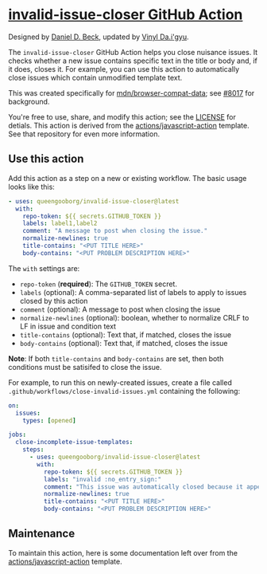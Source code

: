 # [invalid-issue-closer GitHub Action](https://github.com/queengooborg/invalid-issue-closer)

Designed by [Daniel D. Beck](https://ddbeck.com/), updated by [Vinyl Da.i'gyu](https://www.queengoob.org).

The `invalid-issue-closer` GitHub Action helps you close nuisance issues. It checks whether a new issue contains specific text in the title or body and, if it does, closes it. For example, you can use this action to automatically close issues which contain unmodified template text.

This was created specifically for [mdn/browser-compat-data](https://github.com/mdn/browser-compat-data); see [#8017](https://github.com/mdn/browser-compat-data/issues/8017) for background.

You're free to use, share, and modify this action; see the [LICENSE](./LICENSE) for detials. This action is derived from the [actions/javascript-action](https://github.com/actions/javascript-action/tree/v1.0.1) template. See that repository for even more information.

## Use this action

Add this action as a step on a new or existing workflow. The basic usage looks like this:

```yaml
- uses: queengooborg/invalid-issue-closer@latest
  with:
    repo-token: ${{ secrets.GITHUB_TOKEN }}
    labels: label1,label2
    comment: "A message to post when closing the issue."
    normalize-newlines: true
    title-contains: "<PUT TITLE HERE>"
    body-contains: "<PUT PROBLEM DESCRIPTION HERE>"
```

The `with` settings are:

- `repo-token` (**required**): The `GITHUB_TOKEN` secret.
- `labels` (optional): A comma-separated list of labels to apply to issues closed by this action
- `comment` (optional): A message to post when closing the issue
- `normalize-newlines` (optional): boolean, whether to normalize CRLF to LF in issue and condition text
- `title-contains` (optional): Text that, if matched, closes the issue
- `body-contains` (optional): Text that, if matched, closes the issue

**Note**: If both `title-contains` and `body-contains` are set, then both conditions must be satisifed to close the issue.

For example, to run this on newly-created issues, create a file called `.github/workflows/close-invalid-issues.yml` containing the following:

```yaml
on:
  issues:
    types: [opened]

jobs:
  close-incomplete-issue-templates:
    steps:
      - uses: queengooborg/invalid-issue-closer@latest
        with:
          repo-token: ${{ secrets.GITHUB_TOKEN }}
          labels: "invalid :no_entry_sign:"
          comment: "This issue was automatically closed because it appears that the issue template has not been completed."
          normalize-newlines: true
          title-contains: "<PUT TITLE HERE>"
          body-contains: "<PUT PROBLEM DESCRIPTION HERE>"
```

## Maintenance

To maintain this action, here is some documentation left over from the [actions/javascript-action](https://github.com/actions/javascript-action/tree/v1.0.1) template.
